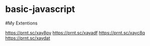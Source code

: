 # basic-javascript

#My Extentions 

https://prnt.sc/xay8pv
https://prnt.sc/xayadf
https://prnt.sc/xayc8q
https://prnt.sc/xaydat
